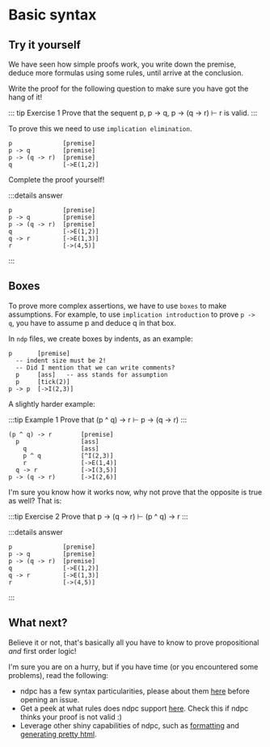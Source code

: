 # Basic syntax

## Try it yourself

We have seen how simple proofs work, you write down the premise, deduce more formulas using some rules, until arrive at the conclusion.

Write the proof for the following question to make sure you have got the hang of it!

::: tip Exercise 1
Prove that the sequent p, p -> q, p -> (q -> r) ⊢ r is valid.
:::

To prove this we need to use `implication elimination`.

```
p              [premise]
p -> q         [premise]
p -> (q -> r)  [premise]
q              [->E(1,2)]
```

Complete the proof yourself!

:::details answer

```
p              [premise]
p -> q         [premise]
p -> (q -> r)  [premise]
q              [->E(1,2)]
q -> r         [->E(1,3)]
r              [->(4,5)]
```

:::

## Boxes

To prove more complex assertions, we have to use `boxes` to make assumptions. For example, to use `implication introduction` to prove `p -> q`, you have to assume p and deduce q in that box.

In `ndp` files, we create boxes by indents, as an example:

```
p       [premise]
  -- indent size must be 2!
  -- Did I mention that we can write comments?
  p     [ass]   -- ass stands for assumption
  p     [tick(2)]
p -> p  [->I(2,3)]
```

A slightly harder example:

:::tip Example 1
Prove that (p ^ q) -> r ⊢ p -> (q -> r)
:::

```
(p ^ q) -> r        [premise]
  p                 [ass]
    q               [ass]
    p ^ q           [^I(2,3)]
    r               [->E(1,4)]
  q -> r            [->I(3,5)]
p -> (q -> r)       [->I(2,6)]
```

I'm sure you know how it works now, why not prove that the opposite is true as well? That is:

:::tip Exercise 2
Prove that p -> (q -> r) ⊢ (p ^ q) -> r
:::

:::details answer

```
p              [premise]
p -> q         [premise]
p -> (q -> r)  [premise]
q              [->E(1,2)]
q -> r         [->E(1,3)]
r              [->(4,5)]
```

:::

## What next?

Believe it or not, that's basically all you have to know to prove propositional _and_ first order logic!

I'm sure you are on a hurry, but if you have time (or you encountered some problems), read the following:

- ndpc has a few syntax particularities, please about them [here](/en/ndpc/syntax-gotchas.md) before opening an issue.
- Get a peek at what rules does ndpc support [here](/en/ndpc/rules.md). Check this if ndpc thinks your proof is not valid :)
- Leverage other shiny capabilities of ndpc, such as [formatting](/en/ndpc/toolchain.md) and [generating pretty html](/en/ndpc/toolchain.md).
